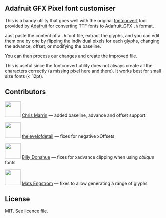 Adafruit GFX Pixel font customiser
---

This is a handy utility that goes well with the original [fontconvert](https://github.com/adafruit/Adafruit-GFX-Library/tree/master/fontconvert) tool provided by [Adafruit](https://www.adafruit.com/) for converting TTF fonts to Adafruit_GFX `.h` format.

Just paste the content of a `.h` font file, extract the glyphs, and you can edit them one by one by flipping the individual pixels for each glyphs, changing the advance, offset, or modifying the baseline.

You can then process our changes and create the improved file.

This is useful since the fontconvert utility does not always create all the characters correctly (a missing pixel here and there). It works best for small size fonts (< 12pt).


## Contributors

<img src="https://avatars1.githubusercontent.com/u/593209?s=460&v=4" width="50px;"/> [Chris Marrin](https://github.com/cmarrin) — added baseline, advance and offset support.

<img src="https://avatars2.githubusercontent.com/u/16524809?s=460&v=4" width="50px;"/> [thelevelofdetail](https://github.com/thelevelofdetail) — fixes for negative xOffsets

<img src="https://avatars1.githubusercontent.com/u/8611652?s=460&v=4" width="50px;"/> [Billy Donahue](https://github.com/BillyDonahue) — fixes for xadvance clipping when using _oblique_ fonts

<img src="https://avatars1.githubusercontent.com/u/325326?s=460&v=4" width="50px;"/> [Mats Engstrom](https://github.com/SmallRoomLabs) — fixes to allow generating a range of glyphs

## License

MIT. See licence file.